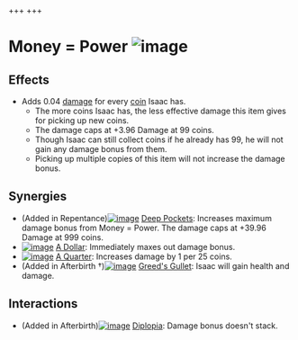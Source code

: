 +++
+++

 # Money = Power ![image](/image/Money_%3D_Power.png) 


Effects
---------


* Adds 0.04 [damage](/wiki/Damage "Damage") for every [coin](/wiki/Coin "Coin") Isaac has.
	+ The more coins Isaac has, the less effective damage this item gives for picking up new coins.
	+ The damage caps at +3.96 Damage at 99 coins.
	+ Though Isaac can still collect coins if he already has 99, he will not gain any damage bonus from them.
	+ Picking up multiple copies of this item will not increase the damage bonus.


Synergies
-----------


* (Added in Repentance)[![image](/image/Deep_Pockets.png)](/wiki/Deep_Pockets "Deep Pockets") [Deep Pockets](/wiki/Deep_Pockets "Deep Pockets"): Increases maximum damage bonus from Money = Power. The damage caps at +39.96 Damage at 999 coins.
* [![image](/image/A_Dollar.png)](/wiki/A_Dollar "A Dollar") [A Dollar](/wiki/A_Dollar "A Dollar"): Immediately maxes out damage bonus.
* [![image](/image/A_Quarter.png)](/wiki/A_Quarter "A Quarter") [A Quarter](/wiki/A_Quarter "A Quarter"): Increases damage by 1 per 25 coins.
* (Added in Afterbirth †)[![image](/image/Greed%27s_Gullet.png)](/wiki/Greed%27s_Gullet "Greed's Gullet") [Greed's Gullet](/wiki/Greed%27s_Gullet "Greed's Gullet"): Isaac will gain health and damage.


Interactions
--------------


* (Added in Afterbirth)[![image](/image/Diplopia.png)](/wiki/Diplopia "Diplopia") [Diplopia](/wiki/Diplopia "Diplopia"): Damage bonus doesn't stack.


